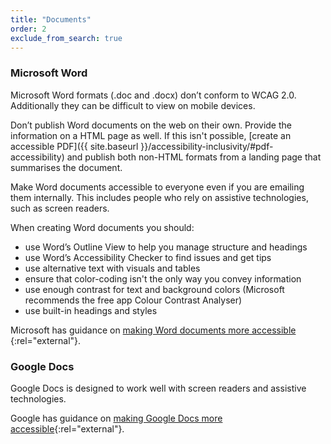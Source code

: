 ```yaml
---
title: "Documents"
order: 2
exclude_from_search: true
---
```


### Microsoft Word

Microsoft Word formats (.doc and .docx) don’t conform to WCAG 2.0.  Additionally they can be difficult to view on mobile devices.

Don’t publish Word documents on the web on their own. Provide the information on a HTML page as well. If this isn't possible, [create an accessible PDF]({{ site.baseurl }}/accessibility-inclusivity/#pdf-accessibility) and publish both non-HTML formats from a landing page that summarises the document.

Make Word documents accessible to everyone even if you are emailing them internally. This includes people who rely on assistive technologies, such as screen readers.

When creating Word documents you should:

- use Word’s Outline View to help you manage structure and headings
- use Word’s Accessibility Checker to find issues and get tips
- use alternative text with visuals and tables
- ensure that color-coding isn't the only way you convey information
- use enough contrast for text and background colors (Microsoft recommends the free app Colour Contrast Analyser)
- use built-in headings and styles

Microsoft has guidance on [making Word documents more accessible ](https://support.office.com/en-us/article/Creating-accessible-Word-documents-d9bf3683-87ac-47ea-b91a-78dcacb3c66d?CTT=3&amp;CorrelationId=b3c40249-a7fa-4300-9c12-5d0f79242a78&amp;ui=en-US&amp;rs=en-US&amp;ad=US){:rel="external"}.

### Google Docs

Google Docs is designed to work well with screen readers and assistive technologies.

Google has guidance on [making Google Docs more accessible](https://support.google.com/docs/answer/6199477?hl=en){:rel="external"}.
